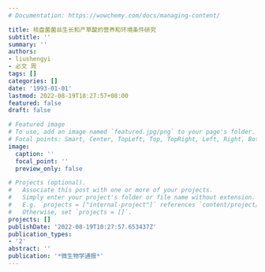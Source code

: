 ```yaml
---
# Documentation: https://wowchemy.com/docs/managing-content/

title: 核盘菌菌丝生长和产草酸的营养和环境条件研究
subtitle: ''
summary: ''
authors:
- liushengyi
- 必文 周
tags: []
categories: []
date: '1993-01-01'
lastmod: 2022-08-19T18:27:57+08:00
featured: false
draft: false

# Featured image
# To use, add an image named `featured.jpg/png` to your page's folder.
# Focal points: Smart, Center, TopLeft, Top, TopRight, Left, Right, BottomLeft, Bottom, BottomRight.
image:
  caption: ''
  focal_point: ''
  preview_only: false

# Projects (optional).
#   Associate this post with one or more of your projects.
#   Simply enter your project's folder or file name without extension.
#   E.g. `projects = ["internal-project"]` references `content/project/deep-learning/index.md`.
#   Otherwise, set `projects = []`.
projects: []
publishDate: '2022-08-19T10:27:57.653437Z'
publication_types:
- '2'
abstract: ''
publication: '*微生物学通报*'
---
```

